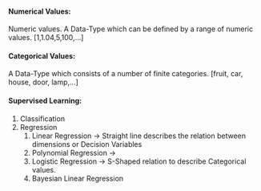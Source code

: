 #### Numerical Values:

Numeric values. A Data-Type which can be defined by a range of numeric values. [1,1.04,5,100,...]

#### Categorical Values:

A Data-Type which consists of a number of finite categories. [fruit, car, house, door, lamp,...]

#### Supervised Learning:

1. Classification
2. Regression
   1. Linear Regression -> Straight line describes the relation between dimensions or Decision Variables
   2. Polynomial Regression ->
   3. Logistic Regression -> S-Shaped relation to describe Categorical values.
   4. Bayesian Linear Regression


